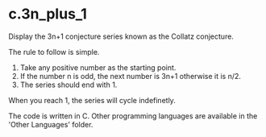 # c.3n_plus_1

Display the 3n+1 conjecture series known as the Collatz conjecture.

The rule to follow is simple.

1.  Take any positive number as the starting point.
2.  If the number n is odd, the next number is 3n+1 otherwise it is n/2.
3.  The series should end with 1.

When you reach 1, the series will cycle indefinetly.

The code is written in C.
Other programming languages are available in the 'Other Languages' folder.

